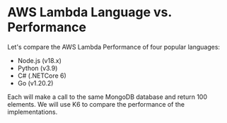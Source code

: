 # AWS Lambda Language vs. Performance #

Let's compare the AWS Lambda Performance of four popular languages:
* Node.js (v18.x)
* Python (v3.9)
* C# (.NETCore 6)
* Go (v1.20.2)

Each will make a call to the same MongoDB database and return 100 elements.
We will use K6 to compare the performance of the implementations. 

